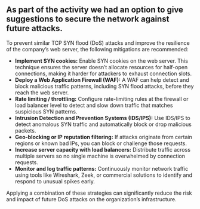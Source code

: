 ## As part of the activity we had an option to give suggestions to secure the network against future attacks.

To prevent similar TCP SYN flood (DoS) attacks and improve the resilience of the company’s web server, the following mitigations are recommended:

- **Implement SYN cookies:** Enable SYN cookies on the web server. This technique ensures the server doesn’t allocate resources for half-open connections, making it harder for attackers to exhaust connection slots.
- **Deploy a Web Application Firewall (WAF):** A WAF can help detect and block malicious traffic patterns, including SYN flood attacks, before they reach the web server.
- **Rate limiting / throttling:** Configure rate-limiting rules at the firewall or load balancer level to detect and slow down traffic that matches suspicious SYN patterns.
- **Intrusion Detection and Prevention Systems (IDS/IPS):** Use IDS/IPS to detect anomalous SYN traffic and automatically block or drop malicious packets.
- **Geo-blocking or IP reputation filtering:** If attacks originate from certain regions or known bad IPs, you can block or challenge those requests.
- **Increase server capacity with load balancers:** Distribute traffic across multiple servers so no single machine is overwhelmed by connection requests.
- **Monitor and log traffic patterns:** Continuously monitor network traffic using tools like Wireshark, Zeek, or commercial solutions to identify and respond to unusual spikes early.

Applying a combination of these strategies can significantly reduce the risk and impact of future DoS attacks on the organization’s infrastructure.
